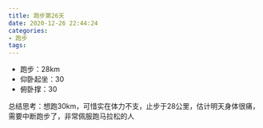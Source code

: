 ```yaml
---
title: 跑步第26天
date: 2020-12-26 22:44:24
categories: 
- 跑步
tags:
---
```


- 跑步：28km
- 仰卧起坐：30
- 俯卧撑：30

总结思考：想跑30km，可惜实在体力不支，止步于28公里，估计明天身体很痛，需要中断跑步了，非常佩服跑马拉松的人